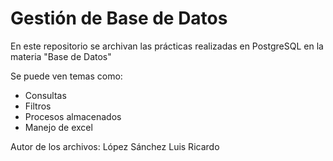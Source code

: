 # Gestión de Base de Datos

En este repositorio se archivan las prácticas realizadas en PostgreSQL en la materia "Base de Datos"

Se puede ven temas como:
- Consultas
- Filtros
- Procesos almacenados
- Manejo de excel


Autor de los archivos: López Sánchez Luis Ricardo
